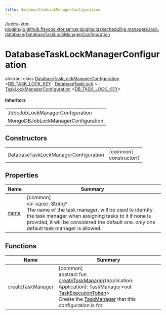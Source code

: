 ```yaml
---
title: DatabaseTaskLockManagerConfiguration
---
```


//[extra-ktor-plugins](../../../index.md)/[io.github.flaxoos.ktor.server.plugins.taskscheduling.managers.lock.database](../index.md)/[DatabaseTaskLockManagerConfiguration](index.md)

# DatabaseTaskLockManagerConfiguration

abstract class [DatabaseTaskLockManagerConfiguration](index.md)
&lt;[DB_TASK_LOCK_KEY](index.md) : [DatabaseTaskLock](../-database-task-lock/index.md)
&gt; : [TaskLockManagerConfiguration](../../io.github.flaxoos.ktor.server.plugins.taskscheduling.managers.lock/-task-lock-manager-configuration/index.md)
&lt;[DB_TASK_LOCK_KEY](index.md)&gt;

#### Inheritors

|                                    |
|------------------------------------|
| JdbcJobLockManagerConfiguration    |
| MongoDBJobLockManagerConfiguration |

## Constructors

|                                                                                      |                           |
|--------------------------------------------------------------------------------------|---------------------------|
| [DatabaseTaskLockManagerConfiguration](-database-task-lock-manager-configuration.md) | [common]<br>constructor() |

## Properties

| Name                                                                                                            | Summary                                                                                                                                                                                                                                                                                                                                                                                                                      |
|-----------------------------------------------------------------------------------------------------------------|------------------------------------------------------------------------------------------------------------------------------------------------------------------------------------------------------------------------------------------------------------------------------------------------------------------------------------------------------------------------------------------------------------------------------|
| [name](../../io.github.flaxoos.ktor.server.plugins.taskscheduling.managers/-task-manager-configuration/name.md) | [common]<br>var [name](../../io.github.flaxoos.ktor.server.plugins.taskscheduling.managers/-task-manager-configuration/name.md): [String](https://kotlinlang.org/api/latest/jvm/stdlib/kotlin/-string/index.md)?<br>The name of the task manager, will be used to identify the task manager when assigning tasks to it if none is provided, it will be considered the default one. only one default task manager is allowed. |

## Functions

| Name                                                                                                                                        | Summary                                                                                                                                                                                                                                                                                                                                                                                                                                                                                                                                                                                              |
|---------------------------------------------------------------------------------------------------------------------------------------------|------------------------------------------------------------------------------------------------------------------------------------------------------------------------------------------------------------------------------------------------------------------------------------------------------------------------------------------------------------------------------------------------------------------------------------------------------------------------------------------------------------------------------------------------------------------------------------------------------|
| [createTaskManager](../../io.github.flaxoos.ktor.server.plugins.taskscheduling.managers/-task-manager-configuration/create-task-manager.md) | [common]<br>abstract fun [createTaskManager](../../io.github.flaxoos.ktor.server.plugins.taskscheduling.managers/-task-manager-configuration/create-task-manager.md)(application: Application): [TaskManager](../../io.github.flaxoos.ktor.server.plugins.taskscheduling.managers/-task-manager/index.md)&lt;out [TaskExecutionToken](../../io.github.flaxoos.ktor.server.plugins.taskscheduling.managers/-task-execution-token/index.md)&gt;<br>Create the [TaskManager](../../io.github.flaxoos.ktor.server.plugins.taskscheduling.managers/-task-manager/index.md) that this configuration is for |

